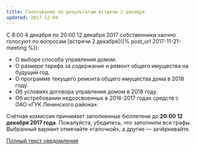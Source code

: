 ```yaml
---
title: Голосование по результатам встречи 2 декабря
updated: 2017-12-04
---
```


С 8:00 4 декабря по 20:00 12 декабря 2017 собственники заочно голосуют по вопросам [встречи 2 декабря]({% post_url 2017-11-21-meeting %}):

- О выборе способа управления домом.
- О размере тарифа за содержание и ремонт общего имущества на будущий год.
- О программе текущего ремонта общего имущества дома в 2018 году.
- Об условиях договора управления домом в 2018 году.
- Об истребовании недоосвоенных в 2016-2017 годах средств с ОАО «ГУК Ленинского района».

Счётная комиссия принимает заполненные бюллетени до **20:00 12 декабря 2017 года**.
Пожалуйста, убедитесь, что заполнили все графы. Выбранный вариант отмечайте
«галочкой», а другие — зачёркивайте.

[Полный текст уведомления](/docs/announces/20171204.pdf)
